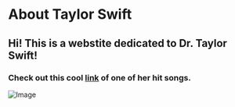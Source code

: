 # About Taylor Swift
## Hi! This is a webstite dedicated to Dr. Taylor Swift!
### Check out this cool [link](https://youtu.be/XB7noMnaGO8) of one of her hit songs.
![Image]([https://upload.wikimedia.org/wikipedia/commons/7/7f/Taylor_Swift_%286966830273%29.jpg])
